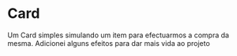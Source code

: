 # Card
Um Card simples simulando um item para efectuarmos a compra da mesma.
Adicionei alguns efeitos para dar mais vida ao projeto
